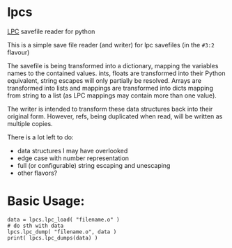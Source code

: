 # lpcs
[LPC](https://de.wikipedia.org/wiki/LPC_(Programmiersprache))  savefile reader for python

This is a simple save file reader (and writer) for lpc savefiles (in the `#3:2` flavour)

The savefile is being transformed into a dictionary, mapping the variables names to the contained values.
ints, floats are transformed into their Python equivalent, string escapes will only partially be resolved.
Arrays are transformed into lists and mappings are transformed into dicts mapping from string to a list
(as LPC mappings may contain more than one value).

The writer is intended to transform these data structures back into their original form.
However, refs, being duplicated when read, will be written as multiple copies.

There is a lot left to do:

* data structures I may have overlooked
* edge case with number representation
* full (or configurable) string escaping and unescaping
* other flavors?

# Basic Usage:

```
data = lpcs.lpc_load( "filename.o" )
# do sth with data
lpcs.lpc_dump( "filename.o", data )
print( lpcs.lpc_dumps(data) )
```
